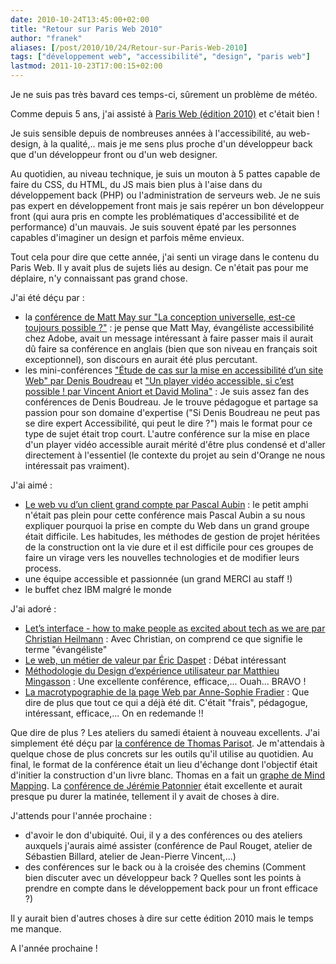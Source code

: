 ```yaml
---
date: 2010-10-24T13:45:00+02:00
title: "Retour sur Paris Web 2010"
author: "franek"
aliases: [/post/2010/10/24/Retour-sur-Paris-Web-2010]
tags: ["développement web", "accessibilité", "design", "paris web"]
lastmod: 2011-10-23T17:00:15+02:00
---
```

Je ne suis pas très bavard ces temps-ci, sûrement un problème de météo.

Comme depuis 5 ans, j'ai assisté à [Paris Web (édition 2010)](http://www.paris-web.fr/2010) et c'était bien !

Je suis sensible depuis de nombreuses années à l'accessibilité, au web-design, à la qualité,.. mais je me sens plus proche d'un développeur back que d'un développeur front ou d'un web designer.

Au quotidien, au niveau technique, je suis un mouton à 5 pattes capable de faire du CSS, du HTML, du JS mais bien plus à l'aise dans du développement back (PHP) ou l'administration de serveurs web. Je ne suis pas expert en développement front mais je sais repérer un bon développeur front (qui aura pris en compte les problématiques d'accessibilité et de performance) d'un mauvais. Je suis souvent épaté par les personnes capables d'imaginer un design et parfois même envieux.

Tout cela pour dire que cette année, j'ai senti un virage dans le contenu du Paris Web. Il y avait plus de sujets liés au design. Ce n'était pas pour me déplaire, n'y connaissant pas grand chose.

J'ai été déçu par :

- la [conférence de Matt May sur "La conception universelle, est-ce toujours possible ?"](http://www.paris-web.fr/2010/programme/la-conception-universelle-est-ce-toujours-possible.php) : je pense que Matt May, évangéliste accessibilité chez Adobe, avait un message intéressant à faire passer mais il aurait dû faire sa conférence en anglais (bien que son niveau en français soit exceptionnel), son discours en aurait été plus percutant.
- les mini-conférences ["Étude de cas sur la mise en accessibilité d’un site Web" par Denis Boudreau](http://www.paris-web.fr/2010/programme/etude-de-cas-sur-la-mise-en-accessibilite-dun-site-web.php) et ["Un player vidéo accessible, si c’est possible ! par Vincent Aniort et David Molina"](http://www.paris-web.fr/2010/programme/un-player-video-accessible-si-cest-possible.php) : Je suis assez fan des conférences de Denis Boudreau. Je le trouve pédagogue et partage sa passion pour son domaine d'expertise ("Si Denis Boudreau ne peut pas se dire expert Accessibilité, qui peut le dire ?") mais le format pour ce type de sujet était trop court. L'autre conférence sur la mise en place d'un player vidéo accessible aurait mérité d'être plus condensé et d'aller directement à l'essentiel (le contexte du projet au sein d'Orange ne nous intéressait pas vraiment).

J'ai aimé :

- [Le web vu d’un client grand compte par Pascal Aubin](http://www.paris-web.fr/2010/programme/le-web-vu-dun-client-grand-compte.php) : le petit amphi n'était pas plein pour cette conférence mais Pascal Aubin a su nous expliquer pourquoi la prise en compte du Web dans un grand groupe était difficile. Les habitudes, les méthodes de gestion de projet héritées de la construction ont la vie dure et il est difficile pour ces groupes de faire un virage vers les nouvelles technologies et de modifier leurs process.
- une équipe accessible et passionnée (un grand MERCI au staff !)
- le buffet chez IBM malgré le monde

J'ai adoré :

- [Let’s interface - how to make people as excited about tech as we are par Christian Heilmann](http://www.paris-web.fr/2010/programme/lets-interface.php) : Avec Christian, on comprend ce que signifie le terme "évangéliste"
- [Le web, un métier de valeur par Éric Daspet](http://www.paris-web.fr/2010/programme/le-web-un-metier-de-valeur.php) : Débat intéressant
- [Méthodologie du Design d’expérience utilisateur par Matthieu Mingasson](http://www.paris-web.fr/2010/programme/methodologie-du-design-dexperience-utilisateur.php) : Une excellente conférence, efficace,... Ouah... BRAVO !
- [La macrotypographie de la page Web par Anne-Sophie Fradier](http://www.paris-web.fr/2010/programme/macrotypographie-page-web.php) : Que dire de plus que tout ce qui a déjà été dit. C'était "frais", pédagogue, intéressant, efficace,... On en redemande !!

Que dire de plus ? Les ateliers du samedi étaient à nouveau excellents. J'ai simplement été déçu par [la conférence de Thomas Parisot](http://www.paris-web.fr/2010/programme/industrialiser-lartisanat-de-lintegration-html.php). Je m'attendais à quelque chose de plus concrets sur les outils qu'il utilise au quotidien. Au final, le format de la conférence était un lieu d'échange dont l'objectif était d'initier la construction d'un livre blanc. Thomas en a fait un [graphe de Mind Mapping](http://www.mindmeister.com/maps/show/65925228). La [conférence de Jérémie Patonnier](http://www.paris-web.fr/2010/programme/comment-utiliser-css-3-aujourdhui.php) était excellente et aurait presque pu durer la matinée, tellement il y avait de choses à dire.

J'attends pour l'année prochaine :

- d'avoir le don d'ubiquité. Oui, il y a des conférences ou des ateliers auxquels j'aurais aimé assister (conférence de Paul Rouget, atelier de Sébastien Billard, atelier de Jean-Pierre Vincent,...)
- des conférences sur le back ou à la croisée des chemins (Comment bien discuter avec un développeur back ? Quelles sont les points à prendre en compte dans le développement back pour un front efficace ?)

Il y aurait bien d'autres choses à dire sur cette édition 2010 mais le temps me manque.

A l'année prochaine !
